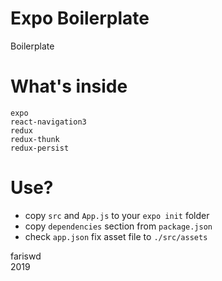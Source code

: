 # Expo Boilerplate
Boilerplate

# What's inside
```
expo
react-navigation3
redux
redux-thunk
redux-persist
```

# Use?
- copy ```src``` and ```App.js``` to your ```expo init``` folder
- copy ```dependencies``` section from ```package.json```
- check ```app.json``` fix asset file to ```./src/assets```

fariswd  
2019